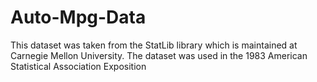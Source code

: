 # Auto-Mpg-Data
This dataset was taken from the StatLib library which is  maintained at Carnegie Mellon University. The dataset was  used in the 1983 American Statistical Association Exposition
